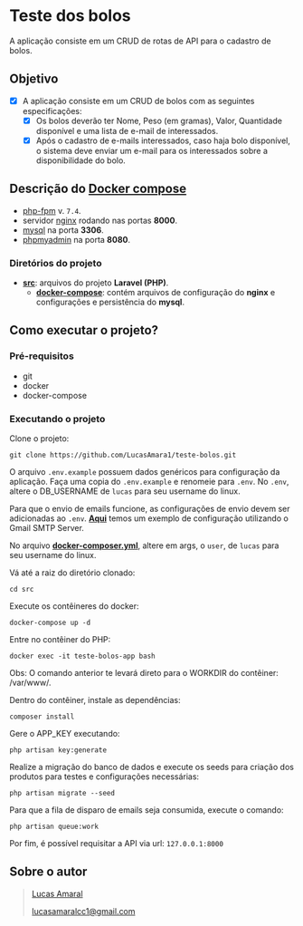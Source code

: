 # Teste dos bolos

A aplicação consiste em um CRUD de rotas de API para o cadastro de bolos.

## Objetivo

- [x] A aplicação consiste em um CRUD de bolos com as seguintes especificações:
  - [x] Os bolos deverão ter Nome, Peso (em gramas), Valor, Quantidade disponível e uma lista de e-mail de interessados.
  - [x] Após o cadastro de e-mails interessados, caso haja bolo disponível, o sistema deve enviar um e-mail para os interessados sobre a disponibilidade do bolo.

## Descrição do **[Docker compose](https://docs.docker.com/compose/)**

- [php-fpm](https://www.php.net/manual/en/install.fpm.php) v. `7.4`.
- servidor [nginx](https://www.nginx.com/) rodando nas portas **8000**.
- [mysql](https://www.mysql.com/) na porta **3306**.
- [phpmyadmin](https://www.phpmyadmin.net/) na porta **8080**.

### Diretórios do projeto
- **[src](https://github.com/LucasAmara1/teste-bolos/tree/main/src)**: arquivos do projeto **Laravel (PHP)**.
  - **[docker-compose](https://github.com/LucasAmara1/teste-bolos/tree/main/src/docker-compose)**: contém arquivos de configuração do **nginx** e configurações e persistência do **mysql**.

## Como executar o projeto?

### Pré-requisitos
* git
* docker
* docker-compose

### Executando o projeto

Clone o projeto:
```
git clone https://github.com/LucasAmara1/teste-bolos.git
```

O arquivo `.env.example` possuem dados genéricos para configuração da aplicação. Faça uma copia do `.env.example` e renomeie para `.env`. No `.env`, altere o DB_USERNAME de `lucas` para seu username do linux.

Para que o envio de emails funcione, as configurações de envio devem ser adicionadas ao `.env`. **[Aqui](https://www.itsolutionstuff.com/post/laravel-8-send-mail-using-gmail-smtp-serverexample.html)** temos um exemplo de configuração utilizando o Gmail SMTP Server.

No arquivo **[docker-composer.yml](https://github.com/LucasAmara1/teste-bolos/blob/main/src/docker-compose.yml)**,  altere em args, o `user`, de `lucas` para seu username do linux.

Vá até a raiz do diretório clonado:
```
cd src
```

Execute os contêineres do docker:
```
docker-compose up -d
```

Entre no contêiner do PHP:
```
docker exec -it teste-bolos-app bash
```

Obs: O comando anterior te levará direto para o WORKDIR do contêiner: /var/www/.

Dentro do contêiner, instale as dependências:
```
composer install
```

Gere o APP_KEY executando:
```
php artisan key:generate
```

Realize a migração do banco de dados e execute os seeds para criação dos produtos para testes e configurações necessárias:
```
php artisan migrate --seed
```

Para que a fila de disparo de emails seja consumida, execute o comando:
```
php artisan queue:work
```
Por fim, é possível requisitar a API via url: `127.0.0.1:8000`

## Sobre o autor
> [Lucas Amaral](https://www.linkedin.com/in/lucas-amaral-727b1613a/)
> 
> [lucasamaralcc1@gmail.com](mailto:lucasamaralcc1@gmail.com)


